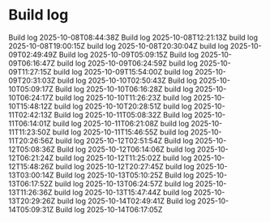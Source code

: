 # Build log
Build log 2025-10-08T08:44:38Z
Build log 2025-10-08T12:21:13Z
build log 2025-10-08T19:00:15Z
build log 2025-10-08T20:30:04Z
build log 2025-10-09T02:49:49Z
Build log 2025-10-09T05:09:15Z
Build log 2025-10-09T06:16:47Z
build log 2025-10-09T06:24:59Z
build log 2025-10-09T11:27:15Z
build log 2025-10-09T15:54:00Z
build log 2025-10-09T20:31:03Z
build log 2025-10-10T02:50:43Z
Build log 2025-10-10T05:09:17Z
Build log 2025-10-10T06:16:28Z
build log 2025-10-10T06:24:17Z
build log 2025-10-10T11:26:23Z
build log 2025-10-10T15:48:12Z
build log 2025-10-10T20:28:51Z
build log 2025-10-11T02:42:13Z
Build log 2025-10-11T05:08:32Z
Build log 2025-10-11T06:14:01Z
build log 2025-10-11T06:21:08Z
build log 2025-10-11T11:23:50Z
build log 2025-10-11T15:46:55Z
build log 2025-10-11T20:26:56Z
build log 2025-10-12T02:51:54Z
Build log 2025-10-12T05:08:36Z
Build log 2025-10-12T06:14:06Z
build log 2025-10-12T06:21:24Z
build log 2025-10-12T11:25:02Z
build log 2025-10-12T15:48:26Z
build log 2025-10-12T20:27:45Z
build log 2025-10-13T03:00:14Z
Build log 2025-10-13T05:10:25Z
Build log 2025-10-13T06:17:52Z
build log 2025-10-13T06:24:57Z
build log 2025-10-13T11:26:36Z
build log 2025-10-13T15:47:44Z
build log 2025-10-13T20:29:26Z
build log 2025-10-14T02:49:41Z
Build log 2025-10-14T05:09:31Z
Build log 2025-10-14T06:17:05Z
